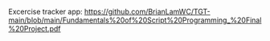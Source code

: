 Excercise tracker app:
https://github.com/BrianLamWC/TGT-main/blob/main/Fundamentals%20of%20Script%20Programming_%20Final%20Project.pdf
